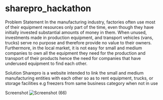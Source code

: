 # sharepro_hackathon
Problem Statement
In the manufacturing industry, factories often use most of their equipment resources only part of the time, 
even though they have initially invested substantial amounts of money in them. When unused, investments made in production equipment, 
and transport vehicles (vans, trucks) serve no purpose and therefore provide no value to their owners. Furthermore, in the local market, 
it is not easy for small and medium companies to own all the equipment they need for the production and transport of their products hence the need 
for companies that have underused equipment to find each other. 

Solution
Sharepro is a website intended to link the small and medium manufacturing entities with each other so as to rent equipment, 
trucks, or storage facilities e.g freezers from same business category when not in use

Screenshot
![Screenshot (66)](https://user-images.githubusercontent.com/70985356/167238654-c2e428a8-9317-4b85-baaa-aca9476eb7f3.png)
